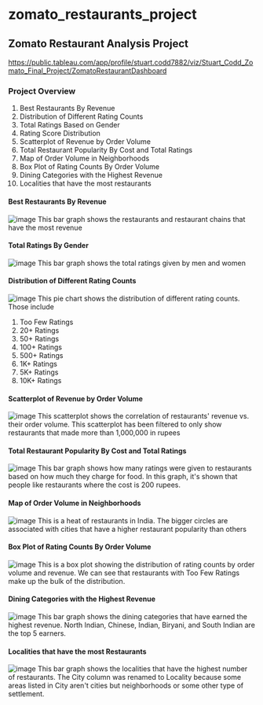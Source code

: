 # zomato_restaurants_project

## Zomato Restaurant Analysis Project
https://public.tableau.com/app/profile/stuart.codd7882/viz/Stuart_Codd_Zomato_Final_Project/ZomatoRestaurantDashboard

### Project Overview
1. Best Restaurants By Revenue
2. Distribution of Different Rating Counts
3. Total Ratings Based on Gender
4. Rating Score Distribution
5. Scatterplot of Revenue by Order Volume
6. Total Restaurant Popularity By Cost and Total Ratings
7. Map of Order Volume in Neighborhoods
8. Box Plot of Rating Counts By Order Volume
9. Dining Categories with the Highest Revenue
10. Localities that have the most restaurants

#### Best Restaurants By Revenue
![image](https://github.com/user-attachments/assets/34e2c1b8-cfc6-4599-8cce-5d8a814b7972)
This bar graph shows the restaurants and restaurant chains that have the most revenue

#### Total Ratings By Gender
![image](https://github.com/user-attachments/assets/fdf717ae-4a6d-4349-acb1-7dd1f70c7998)
This bar graph shows the total ratings given by men and women

#### Distribution of Different Rating Counts
![image](https://github.com/user-attachments/assets/de9d827c-6e23-4c28-b339-a454fede26cb)
This pie chart shows the distribution of different rating counts. Those include
1. Too Few Ratings
2. 20+ Ratings
3. 50+ Ratings
4. 100+ Ratings
5. 500+ Ratings
6. 1K+ Ratings
7. 5K+ Ratings
8. 10K+ Ratings

#### Scatterplot of Revenue by Order Volume
![image](https://github.com/user-attachments/assets/36ee9323-7092-43fe-985d-cc570b98ef02)
This scatterplot shows the correlation of restaurants' revenue vs. their order volume. This scatterplot has been filtered to only show restaurants that made more than 1,000,000 in rupees

#### Total Restaurant Popularity By Cost and Total Ratings
![image](https://github.com/user-attachments/assets/a38fdc3e-479d-4354-8a21-89b329611569)
This bar graph shows how many ratings were given to restaurants based on how much they charge for food. In this graph, it's shown that people like restaurants where the cost is 200 rupees.

#### Map of Order Volume in Neighborhoods
![image](https://github.com/user-attachments/assets/dc41542c-76ff-4d10-b2ca-01a4957210e1)
This is a heat of restaurants in India. The bigger circles are associated with cities that have a higher restaurant popularity than others

#### Box Plot of Rating Counts By Order Volume
![image](https://github.com/user-attachments/assets/96a9f01e-9bfa-4c5d-9e12-2b6a84f760f8)
This is a box plot showing the distribution of rating counts by order volume and revenue. We can see that restaurants with Too Few Ratings make up the bulk of the distribution.

#### Dining Categories with the Highest Revenue
![image](https://github.com/user-attachments/assets/cd43e3f6-1aeb-4c92-a941-8e3d330d41b0)
This bar graph shows the dining categories that have earned the highest revenue. North Indian, Chinese, Indian, Biryani, and South Indian are the top 5 earners.

#### Localities that have the most Restaurants
![image](https://github.com/user-attachments/assets/9f0d9500-fb94-4119-b303-9db464349b4c)
This bar graph shows the localities that have the highest number of restaurants. The City column was renamed to Locality because some areas listed in City aren't cities but neighborhoods or some other type of settlement.






